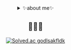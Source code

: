 <div align=center>
<details>
  <summary>✨about me✨</summary>
  info https://material-handle-e32.notion.site/ab9c09a2abfd4c9c87ac32c495457554?pvs=4
  blog https://blog.naver.com/zelkovaria
</details>
</div>


<div align=center>
<h2>🙋🏻‍♀️</h2>
  
[![Solved.ac
godlsakfldk](http://mazassumnida.wtf/api/v2/generate_badge?boj=godlsakfldk)](https://solved.ac/godlsakfldk)
<!--![My GitHub stats](https://github-readme-stats.vercel.app/api?username=zelkovaria&show_icons=true&theme=tokyonight)-->
</div>
